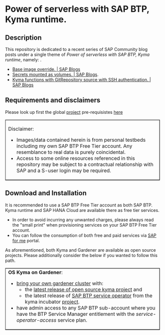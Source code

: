 # Power of serverless with SAP BTP, Kyma runtime.


## Description
This repository is dedicated to a recent series of SAP Community blog posts under a single theme of *Power of serverless with SAP BTP, Kyma runtime*, namely:  .  


  * [Base image override. | SAP Blogs](https://blogs.sap.com/2023/01/29/power-of-serverless-with-sap-btp-kyma-runtime.-base-image-override./)
  * [Secrets mounted as volumes. | SAP Blogs](https://blogs.sap.com/2023/02/06/power-of-serverless-with-sap-btp-kyma-runtime.-secrets-mounted-as-volumes./).
  * [Kyma functions with GitRepository source with SSH authentication. | SAP Blogs](https://blogs.sap.com/2021/12/08/kyma-functions-with-gitrepository-source-with-ssh-authentication./)


## Requirements and disclaimers

Please look up first the global [project](https://github.com/SAP-samples/kyma-runtime-extension-samples) pre-requisistes [here](https://github.com/SAP-samples/kyma-runtime-extension-samples/tree/main/prerequisites)


<table style="border-collapse: collapse; width: 100%;" border="1">
<tbody>
<tr>
<td style="width: 100%;">

Disclaimer:
<ul>
  <li>Images/data contained herein is from personal testbeds including my own SAP BTP Free Tier account. Any resemblance to real data is purely coincidental.</li>
  <li>Access to some online resources referenced in this repository may be subject to a contractual relationship with SAP and a S-user login may be required.</li>
</ul>
</td>
</tr>
</tbody>
</table>

## Download and Installation
It is recommended to use a SAP BTP Free Tier account as both SAP BTP. Kyma runtime and SAP HANA Cloud are available there as free tier services.  

  * In order to avoid incurring any unwanted charges, please always read the "small print" when provisioning services on your SAP BTP Free Tier account.  
  * You can follow the consumption of both free and paid services via [SAP for me](https://me.sap.com) portal.

As aforementioned, both Kyma and Gardener are available as open source projects. Please additionally consider the below if you wanted to follow this path.  


<table style="border-collapse: collapse; width: 100%;" border="1">
<tbody>
<tr>
<td style="width: 100%;"

  <strong>OS Kyma on Gardener</strong>:
  <ul>
    <li><a href="https://gardener.cloud/docs/gardener/#setting-up-your-own-gardener-landscape-in-the-cloud">bring your own gardener cluster</a> with:
  <ul>
    <li>the <a href="https://github.com/kyma-project/kyma/releases">latest release of open source kyma project</a> and</li>
    <li>the latest release of <a href="https://github.com/kyma-incubator/sap-btp-service-operator">SAP BTP service operator</a> from the kyma incubator <a href="https://github.com/kyma-incubator">project</a>.</li>
  </ul>
  </li>
    <li>have admin access to any SAP BTP sub-account where you have the BTP Service Manager entitlement with the <em>service-operator-access</em> service plan.</li>
  </ul>
</td>
</tr>
</tbody>
</table>



